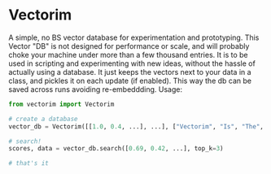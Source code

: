 # Vectorim

A simple, no BS vector database for experimentation and prototyping.
This Vector "DB" is not designed for performance or scale, and will probably choke your machine under more than a few thousand entries.
It is to be used in scripting and experimenting with new ideas, without the hassle of actually using a database. It just keeps the vectors next to your data in a class, and pickles it on each update (if enabled). This way the db can be saved across runs avoiding re-embeddding.
Usage:

```python
from vectorim import Vectorim

# create a database
vector_db = Vectorim([[1.0, 0.4, ...], ...], ["Vectorim", "Is", "The", "Best", "Database", ...], file_path="my_db.pkl")

# search!
scores, data = vector_db.search([0.69, 0.42, ...], top_k=3)

# that's it
```
